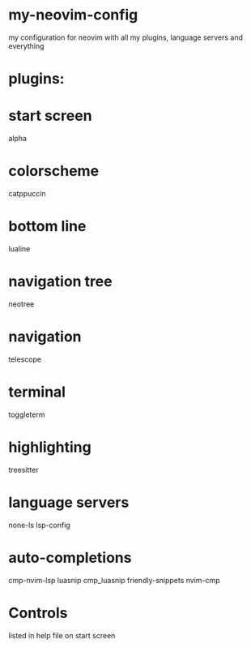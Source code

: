 # my-neovim-config
my configuration for neovim with all my plugins, language servers and everything


# plugins:

# start screen
alpha
# colorscheme
catppuccin
# bottom line
lualine
# navigation tree
neotree
# navigation
telescope
# terminal
toggleterm
# highlighting
treesitter
# language servers
none-ls
lsp-config
# auto-completions
cmp-nvim-lsp
luasnip
cmp_luasnip
friendly-snippets
nvim-cmp


# Controls
listed in help file on start screen
